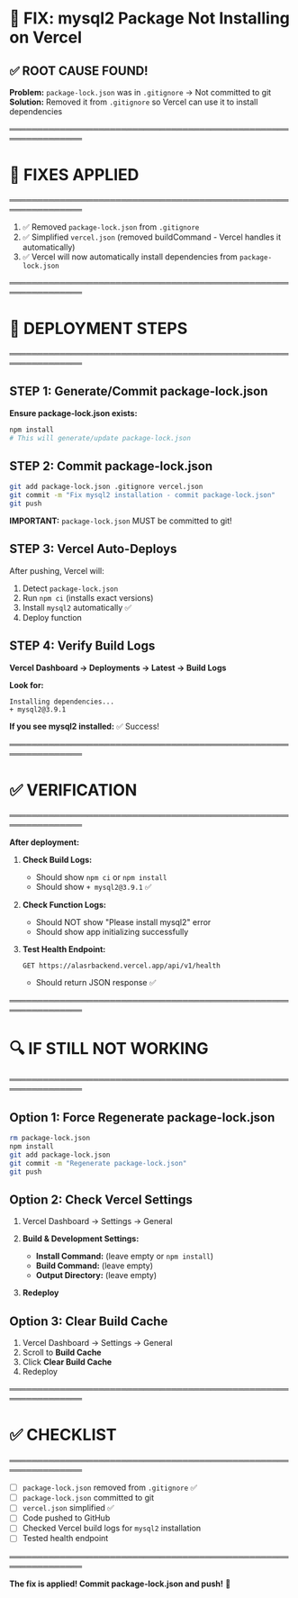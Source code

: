 # 🔧 FIX: mysql2 Package Not Installing on Vercel

## ✅ ROOT CAUSE FOUND!

**Problem:** `package-lock.json` was in `.gitignore` → Not committed to git
**Solution:** Removed it from `.gitignore` so Vercel can use it to install dependencies

═══════════════════════════════════════════════════════════════
# 🚀 FIXES APPLIED
═══════════════════════════════════════════════════════════════

1. ✅ Removed `package-lock.json` from `.gitignore`
2. ✅ Simplified `vercel.json` (removed buildCommand - Vercel handles it automatically)
3. ✅ Vercel will now automatically install dependencies from `package-lock.json`

═══════════════════════════════════════════════════════════════
# 📝 DEPLOYMENT STEPS
═══════════════════════════════════════════════════════════════

## STEP 1: Generate/Commit package-lock.json

**Ensure package-lock.json exists:**
```bash
npm install
# This will generate/update package-lock.json
```

## STEP 2: Commit package-lock.json

```bash
git add package-lock.json .gitignore vercel.json
git commit -m "Fix mysql2 installation - commit package-lock.json"
git push
```

**IMPORTANT:** `package-lock.json` MUST be committed to git!

## STEP 3: Vercel Auto-Deploys

After pushing, Vercel will:
1. Detect `package-lock.json`
2. Run `npm ci` (installs exact versions)
3. Install `mysql2` automatically ✅
4. Deploy function

## STEP 4: Verify Build Logs

**Vercel Dashboard → Deployments → Latest → Build Logs**

**Look for:**
```
Installing dependencies...
+ mysql2@3.9.1
```

**If you see mysql2 installed:** ✅ Success!

═══════════════════════════════════════════════════════════════
# ✅ VERIFICATION
═══════════════════════════════════════════════════════════════

**After deployment:**

1. **Check Build Logs:**
   - Should show `npm ci` or `npm install`
   - Should show `+ mysql2@3.9.1` ✅

2. **Check Function Logs:**
   - Should NOT show "Please install mysql2" error
   - Should show app initializing successfully

3. **Test Health Endpoint:**
   ```
   GET https://alasrbackend.vercel.app/api/v1/health
   ```
   - Should return JSON response ✅

═══════════════════════════════════════════════════════════════
# 🔍 IF STILL NOT WORKING
═══════════════════════════════════════════════════════════════

## Option 1: Force Regenerate package-lock.json

```bash
rm package-lock.json
npm install
git add package-lock.json
git commit -m "Regenerate package-lock.json"
git push
```

## Option 2: Check Vercel Settings

1. Vercel Dashboard → Settings → General
2. **Build & Development Settings:**
   - **Install Command:** (leave empty or `npm install`)
   - **Build Command:** (leave empty)
   - **Output Directory:** (leave empty)

3. **Redeploy**

## Option 3: Clear Build Cache

1. Vercel Dashboard → Settings → General
2. Scroll to **Build Cache**
3. Click **Clear Build Cache**
4. Redeploy

═══════════════════════════════════════════════════════════════
# ✅ CHECKLIST
═══════════════════════════════════════════════════════════════

- [ ] `package-lock.json` removed from `.gitignore` ✅
- [ ] `package-lock.json` committed to git
- [ ] `vercel.json` simplified ✅
- [ ] Code pushed to GitHub
- [ ] Checked Vercel build logs for `mysql2` installation
- [ ] Tested health endpoint

═══════════════════════════════════════════════════════════════

**The fix is applied! Commit package-lock.json and push!** 🚀

